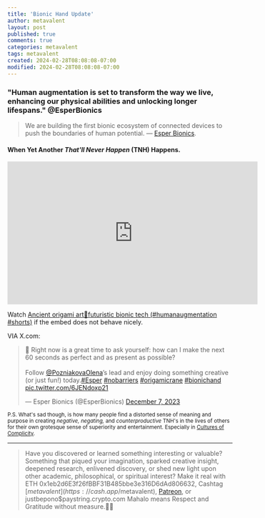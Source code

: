 ```yaml
---
title: 'Bionic Hand Update'
author: metavalent
layout: post
published: true
comments: true
categories: metavalent
tags: metavalent
created: 2024-02-28T08:08:08-07:00
modified: 2024-02-28T08:08:08-07:00
---
```


### "Human augmentation is set to transform the way we live, enhancing our physical abilities and unlocking longer lifespans." @EsperBionics

>  We are building the first bionic ecosystem of connected devices to push the boundaries of human potential. &mdash; [Esper Bionics](https://esperbionics.com/).

#### When Yet Another *That'll Never Happen* (TNH) Happens.

<!-- YouTube Player -->
<iframe id="ytplayer" type="text/html" class="center" width="560" height="320" src="https://www.youtube.com/embed/y2PxiBTyJaw" frameborder="0"></iframe>

Watch [Ancient origami art🤝futuristic bionic tech (#humanaugmentation #shorts)](https://youtu.be/y2PxiBTyJaw) if the embed does not behave nicely.

VIA X.com:
<blockquote class="twitter-tweet"><p lang="en" dir="ltr">🦾  Right now is a great time to ask yourself: how can I make the next 60 seconds as perfect and as present as possible?<br><br>Follow <a href="https://twitter.com/PozniakovaOlena?ref_src=twsrc%5Etfw">@PozniakovaOlena</a>’s lead and enjoy doing something creative (or just fun!) today.<a href="https://twitter.com/hashtag/Esper?src=hash&amp;ref_src=twsrc%5Etfw">#Esper</a> <a href="https://twitter.com/hashtag/nobarriers?src=hash&amp;ref_src=twsrc%5Etfw">#nobarriers</a> <a href="https://twitter.com/hashtag/origamicrane?src=hash&amp;ref_src=twsrc%5Etfw">#origamicrane</a> <a href="https://twitter.com/hashtag/bionichand?src=hash&amp;ref_src=twsrc%5Etfw">#bionichand</a> <a href="https://t.co/6JENdoxp21">pic.twitter.com/6JENdoxp21</a></p>&mdash; Esper Bionics (@EsperBionics) <a href="https://twitter.com/EsperBionics/status/1732793856960135480?ref_src=twsrc%5Etfw">December 7, 2023</a></blockquote> <script async src="https://platform.twitter.com/widgets.js" charset="utf-8"></script>

<sub>P.S. What's sad though, is how many people find a distorted sense of meaning and purpose in creating *negative, negating,* and *counterproductive* TNH's in the lives of others for their own grotesque sense of superiority and entertainment. Especially in [Cultures of Complicity](https://metavalent.com/metavalent/2024/02/26/11-11-11-Cultures-of-Complicity.html). </sub>

---
> Have you discovered or learned something interesting or valuable? Something that piqued your imagination, sparked creative insight, deepened research, enlivened discovery, or shed new light upon other academic, philosophical, or spiritual interest? Make it real with ETH 0x1eb2d6E3f26fBBF31B485bbe3e316D6dAd806632, Cashtag [$metavalent](https://cash.app/$metavalent), [Patreon](https://patreon.com/metavalent), or justbepono$paystring.crypto.com Mahalo means Respect and Gratitude without measure.🙏🏼
